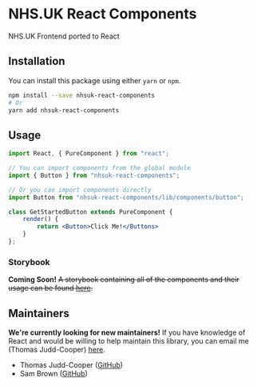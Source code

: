 # NHS.UK React Components
NHS.UK Frontend ported to React

## Installation

You can install this package using either `yarn` or `npm`.

```bash
npm install --save nhsuk-react-components
# Or
yarn add nhsuk-react-components 
```

## Usage

```jsx
import React, { PureComponent } from "react";

// You can import components from the global module
import { Button } from "nhsuk-react-components";

// Or you can import components directly
import Button from "nhsuk-react-components/lib/components/button";

class GetStartedButton extends PureComponent {
    render() {
        return <Button>Click Me!</Buttons>
    }
};
```

### Storybook

**Coming Soon!**
~~A storybook containing all of the components and their usage can be found [here](https://nhsdigital.github.io/nhsuk-react-components).~~

## Maintainers

**We're currently looking for new maintainers!** If you have knowledge of React and would be willing to help maintain this library, you can email me (Thomas Judd-Cooper) [here](mailto:thomas.judd-cooper1@nhs.net).

- Thomas Judd-Cooper    ([GitHub](https://github.com/tomdango))
- Sam Brown             ([GitHub](https://github.com/samueldavidbrown))
